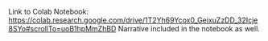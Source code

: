 Link to Colab Notebook: 
https://colab.research.google.com/drive/1T2Yh69Ycox0_GeixuZzDD_32Icje8SYo#scrollTo=uoB1hpMmZhBD
Narrative included in the notebook as well.
